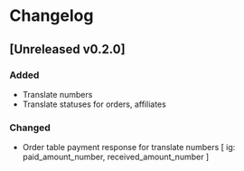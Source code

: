 # Changelog

## \[Unreleased v0.2.0\]

### Added

- Translate numbers
- Translate statuses for orders, affiliates

### Changed

- Order table payment response for translate numbers [ ig: paid_amount_number, received_amount_number ]
